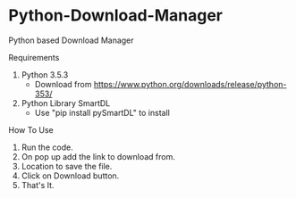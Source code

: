 # Python-Download-Manager
Python based Download Manager

Requirements
 1. Python 3.5.3
      - Download from https://www.python.org/downloads/release/python-353/
 2. Python Library SmartDL
      - Use "pip install pySmartDL" to install
      
How To Use
1. Run the code.
2. On pop up add the link to download from.
3. Location to save the file.
4. Click on Download button.
5. That's It.
